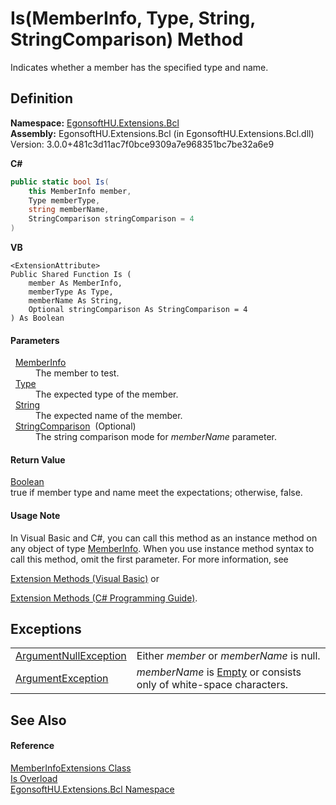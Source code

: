 # Is(MemberInfo, Type, String, StringComparison) Method


Indicates whether a member has the specified type and name.



## Definition
**Namespace:** <a href="N_EgonsoftHU_Extensions_Bcl.md">EgonsoftHU.Extensions.Bcl</a>  
**Assembly:** EgonsoftHU.Extensions.Bcl (in EgonsoftHU.Extensions.Bcl.dll) Version: 3.0.0+481c3d11ac7f0bce9309a7e968351bc7be32a6e9

**C#**
``` C#
public static bool Is(
	this MemberInfo member,
	Type memberType,
	string memberName,
	StringComparison stringComparison = 4
)
```
**VB**
``` VB
<ExtensionAttribute>
Public Shared Function Is ( 
	member As MemberInfo,
	memberType As Type,
	memberName As String,
	Optional stringComparison As StringComparison = 4
) As Boolean
```



#### Parameters
<dl><dt>  <a href="https://learn.microsoft.com/dotnet/api/system.reflection.memberinfo" target="_blank" rel="noopener noreferrer">MemberInfo</a></dt><dd>The member to test.</dd><dt>  <a href="https://learn.microsoft.com/dotnet/api/system.type" target="_blank" rel="noopener noreferrer">Type</a></dt><dd>The expected type of the member.</dd><dt>  <a href="https://learn.microsoft.com/dotnet/api/system.string" target="_blank" rel="noopener noreferrer">String</a></dt><dd>The expected name of the member.</dd><dt>  <a href="https://learn.microsoft.com/dotnet/api/system.stringcomparison" target="_blank" rel="noopener noreferrer">StringComparison</a>  (Optional)</dt><dd>The string comparison mode for <em>memberName</em> parameter.</dd></dl>

#### Return Value
<a href="https://learn.microsoft.com/dotnet/api/system.boolean" target="_blank" rel="noopener noreferrer">Boolean</a>  
true if member type and name meet the expectations; otherwise, false.

#### Usage Note
In Visual Basic and C#, you can call this method as an instance method on any object of type <a href="https://learn.microsoft.com/dotnet/api/system.reflection.memberinfo" target="_blank" rel="noopener noreferrer">MemberInfo</a>. When you use instance method syntax to call this method, omit the first parameter. For more information, see <a href="https://docs.microsoft.com/dotnet/visual-basic/programming-guide/language-features/procedures/extension-methods" target="_blank" rel="noopener noreferrer">

Extension Methods (Visual Basic)</a> or <a href="https://docs.microsoft.com/dotnet/csharp/programming-guide/classes-and-structs/extension-methods" target="_blank" rel="noopener noreferrer">

Extension Methods (C# Programming Guide)</a>.

## Exceptions
<table>
<tr>
<td><a href="https://learn.microsoft.com/dotnet/api/system.argumentnullexception" target="_blank" rel="noopener noreferrer">ArgumentNullException</a></td>
<td>Either <em>member</em> or <em>memberName</em> is null.</td></tr>
<tr>
<td><a href="https://learn.microsoft.com/dotnet/api/system.argumentexception" target="_blank" rel="noopener noreferrer">ArgumentException</a></td>
<td><em>memberName</em> is <a href="https://learn.microsoft.com/dotnet/api/system.string.empty" target="_blank" rel="noopener noreferrer">Empty</a> or consists only of white-space characters.</td></tr>
</table>

## See Also


#### Reference
<a href="T_EgonsoftHU_Extensions_Bcl_MemberInfoExtensions.md">MemberInfoExtensions Class</a>  
<a href="Overload_EgonsoftHU_Extensions_Bcl_MemberInfoExtensions_Is.md">Is Overload</a>  
<a href="N_EgonsoftHU_Extensions_Bcl.md">EgonsoftHU.Extensions.Bcl Namespace</a>  
